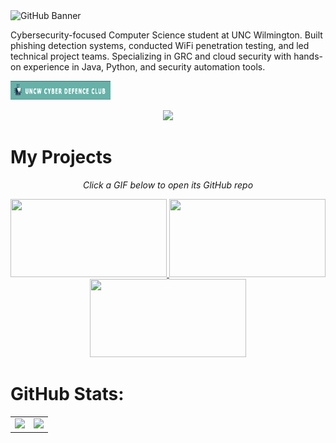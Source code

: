 <img src="banner-animation.gif" alt="GitHub Banner" />

Cybersecurity-focused Computer Science student at UNC Wilmington. Built phishing detection systems, conducted WiFi penetration testing, and led technical project teams. Specializing in GRC and cloud security with hands-on experience in Java, Python, and security automation tools.

<img width="160" height="30" alt="UNCW Cyber Defense Club" src="https://raw.githubusercontent.com/Taylorwaldo/uncw-cyber-readme-badge/main/assets/cyber_club_badge.png" />

<!-- [![My Skills](https://skillicons.dev/icons?i=py,bash,kali,java)](https://skillicons.dev) -->

<p align="center">
  <a href="https://skillicons.dev">
    <img src="https://skillicons.dev/icons?i=py,bash,kali,java,ubuntu" />
  </a>
</p>

<!-- 
[![My Skills](https://skillicons.dev/icons?i=py,bash,postgres,react,aws,github,ai,kali,php,nodejs,ai,nextjs,express)](https://skillicons.dev)

![Alt text](<https://img.shields.io/badge/CompTIA-C8202F.svg?style=for-the-badge&logo=CompTIA&logoColor=white>)
-->

# My Projects  

<p align="center"><em>Click a GIF below to open its GitHub repo</em></p>

<p align="center">
  <a href="https://github.com/Taylorwaldo/WifiHackingProject">
    <img src="https://github.com/user-attachments/assets/0d6aaff9-92cd-4bcd-8585-66be8b1fcf7c" width="250" height="125" />
  </a>
  <a href="https://github.com/Taylorwaldo/PhishingEmailDetector">
    <img src="https://github.com/user-attachments/assets/97e8a7cd-3621-43fb-b2a8-debb6ff58a34" width="250" height="125" />
  </a>
  <a href="https://github.com/Taylorwaldo/UNCWflappybird-custom">
    <img src="https://github.com/user-attachments/assets/af4300a2-03c4-4620-ad91-519e2a184470" width="250" height="125" />
  </a>
</p>


# GitHub Stats:

<table align="center">
  <tr>
    <td><img src="https://nirzak-streak-stats.vercel.app/?user=Taylorwaldo&theme=dark&hide_border=false" /></td>
    <td><img src="https://github-readme-stats.vercel.app/api/top-langs/?username=Taylorwaldo&theme=dark&hide_border=false&include_all_commits=false&count_private=false&layout=compact" /></td>
  </tr>
</table>

<!-- Proudly created with GPRM ( https://gprm.itsvg.in ) -->
